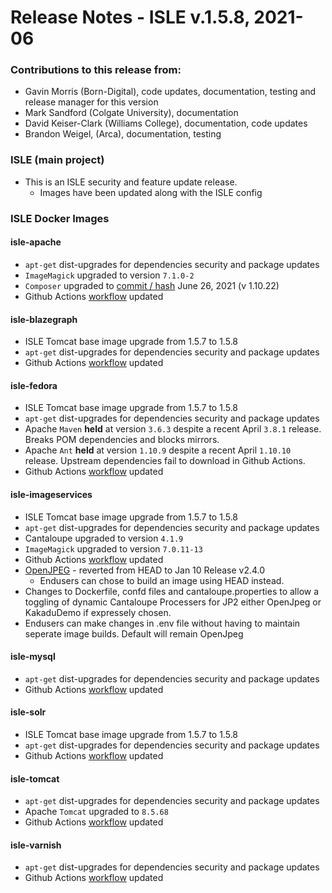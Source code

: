 # Release Notes - ISLE v.1.5.8, 2021-06

### Contributions to this release from:

* Gavin Morris (Born-Digital), code updates, documentation, testing and release manager for this version
* Mark Sandford (Colgate University), documentation
* David Keiser-Clark (Williams College), documentation, code updates
* Brandon Weigel, (Arca), documentation, testing

### ISLE (main project)

* This is an ISLE security and feature update release.
  * Images have been updated along with the ISLE config

### ISLE Docker Images

#### isle-apache

* `apt-get` dist-upgrades for dependencies security and package updates
* `ImageMagick` upgraded to version `7.1.0-2`
* `Composer` upgraded to [commit / hash](7eaf36ba91c05f00e46bc4a9d3fc5fe12d5160e5) June 26, 2021 (v 1.10.22)
* Github Actions [workflow](https://github.com/marketplace/actions/build-and-push-docker-images) updated

#### isle-blazegraph

* ISLE Tomcat base image upgrade from 1.5.7 to 1.5.8
* `apt-get` dist-upgrades for dependencies security and package updates
* Github Actions [workflow](https://github.com/marketplace/actions/build-and-push-docker-images) updated

#### isle-fedora

* ISLE Tomcat base image upgrade from 1.5.7 to 1.5.8
* `apt-get` dist-upgrades for dependencies security and package updates
* Apache `Maven` **held** at version `3.6.3` despite a recent April `3.8.1` release. Breaks POM dependencies and blocks mirrors.
* Apache `Ant` **held** at version `1.10.9` despite a recent April `1.10.10` release. Upstream dependencies fail to download in Github Actions.
* Github Actions [workflow](https://github.com/marketplace/actions/build-and-push-docker-images) updated

#### isle-imageservices

* ISLE Tomcat base image upgrade from 1.5.7 to 1.5.8
* `apt-get` dist-upgrades for dependencies security and package updates
* Cantaloupe upgraded to version `4.1.9`
* `ImageMagick` upgraded to version `7.0.11-13`
* Github Actions [workflow](https://github.com/marketplace/actions/build-and-push-docker-images) updated
* [OpenJPEG](https://github.com/uclouvain/openjpeg) - reverted from HEAD to Jan 10 Release v2.4.0
  * Endusers can chose to build an image using HEAD instead.
* Changes to Dockerfile, confd files and cantaloupe.properties to allow a toggling of dynamic Cantaloupe Processers for JP2 either OpenJpeg or KakaduDemo if expressely chosen.
* Endusers can make changes in .env file without having to maintain seperate image builds. Default will remain OpenJpeg

#### isle-mysql

* `apt-get` dist-upgrades for dependencies security and package updates
* Github Actions [workflow](https://github.com/marketplace/actions/build-and-push-docker-images) updated

#### isle-solr

* ISLE Tomcat base image upgrade from 1.5.7 to 1.5.8
* `apt-get` dist-upgrades for dependencies security and package updates
* Github Actions [workflow](https://github.com/marketplace/actions/build-and-push-docker-images) updated

#### isle-tomcat

* `apt-get` dist-upgrades for dependencies security and package updates
* Apache `Tomcat` upgraded to `8.5.68`
* Github Actions [workflow](https://github.com/marketplace/actions/build-and-push-docker-images) updated

#### isle-varnish

* `apt-get` dist-upgrades for dependencies security and package updates
* Github Actions [workflow](https://github.com/marketplace/actions/build-and-push-docker-images) updated
